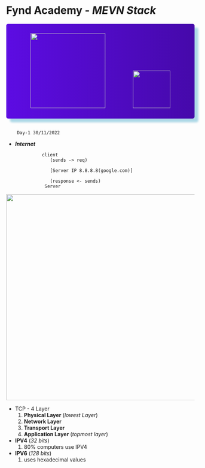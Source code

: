 # Fynd Academy - _MEVN Stack_

<style>
.css-selector {
        padding:25px 0 25px 0 ;
    background: linear-gradient(89deg, #5d0ce4, #000000);
    background-size: 400% 400%;
    color:#fff;
    border-radius:5px;
    -webkit-animation: AnimationName 30s ease infinite;
    -moz-animation: AnimationName 30s ease infinite;
    -o-animation: AnimationName 30s ease infinite;
    animation: AnimationName 30s ease infinite;
    box-shadow: 10px 10px 5px lightblue;
}

@-webkit-keyframes AnimationName {
    0%{background-position:0% 51%}
    50%{background-position:100% 50%}
    100%{background-position:0% 51%}
}
@-moz-keyframes AnimationName {
    0%{background-position:0% 51%}
    50%{background-position:100% 50%}
    100%{background-position:0% 51%}
}
@-o-keyframes AnimationName {
    0%{background-position:0% 51%}
    50%{background-position:100% 50%}
    100%{background-position:0% 51%}
}
@keyframes AnimationName {
    0%{background-position:0% 51%}
    50%{background-position:100% 50%}
    100%{background-position:0% 51%}
}
</style>

<center>
<div class="css-selector">
<img src="https://assets.website-files.com/5f2bd20de11b965424e6cb83/5f488d318fc20ea7c2b08549_FYNDDDD.svg" width="200"/>
<span style="padding:35px"></span>
<img src="https://assets.website-files.com/603683469df97967298e6e81/6037ed523cde7f1958341705_logo.png" height="100"/>
</center>
</div>
<br/>

        Day-1 30/11/2022

- **_Internet_**

                client
                   (sends -> req)

                   [Server IP 8.8.8.8(google.com)]

                   (response <- sends)
                 Server

<center>
<img src="https://bytesofgigabytes.com/IMAGES/Networking/Server/Client%20server.png" width="550"/>
</center>

- TCP - 4 Layer
  1.  **Physical Layer** (_lowest Layer_)
  2.  **Network Layer**
  3.  **Transport Layer**
  4.  **Application Layer** (_topmost layer_)
- **IPV4** (_32 bits_)
  1.  80% computers use IPV4
- **IPV6** (_128 bits_)
  1.  uses hexadecimal values
